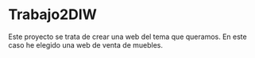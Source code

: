 # Trabajo2DIW

Este proyecto se trata de crear una web del tema que queramos. En este caso he elegido una web de venta de muebles.
